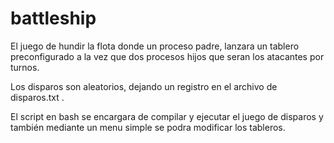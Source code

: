 # battleship

El juego de hundir la flota donde un proceso padre, lanzara un tablero preconfigurado a la vez que dos procesos hijos que seran los atacantes por turnos.

Los disparos son aleatorios, dejando un registro en el archivo de disparos.txt .

El script en bash se encargara de compilar y ejecutar el juego de disparos y también mediante un menu simple se podra modificar los tableros.
